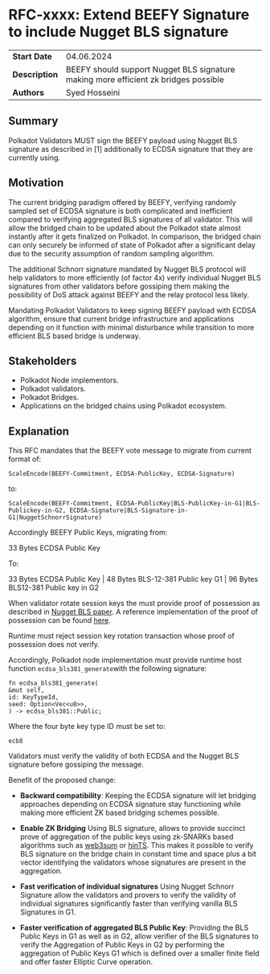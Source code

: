 # RFC-xxxx: Extend BEEFY Signature to include Nugget BLS signature

|                 |                                                                                     |
|-----------------|-------------------------------------------------------------------------------------|
| **Start Date**  | 04.06.2024                                                                          |
| **Description** | BEEFY should support Nugget BLS signature making more efficient zk bridges possible |
| **Authors**     | Syed Hosseini                                                                      |

## Summary

Polkadot Validators MUST sign the BEEFY payload using Nugget BLS signature as described in [1] additionally to ECDSA signature that they are currently using.

## Motivation

The current bridging paradigm offered by BEEFY, verifying randomly sampled set of ECDSA signature is both complicated and inefficient compared to verifying aggregated BLS signatures of all validator. This will allow the bridged chain to be updated about the Polkadot state almost instantly after it gets finalized on Polkadot. In comparison, the bridged chain can only securely be informed of state of Polkadot after a  significant delay due to the security assumption of random sampling algorithm.

The additional Schnorr signature mandated by Nugget BLS protocol will help validators to more efficiently (of factor 4x) verify individual Nugget BLS signatures from  other validators before gossiping them making the possibility of DoS attack against BEEFY and the relay protocol less likely.

Mandating Polkadot Validators to keep signing BEEFY payload with ECDSA algorithm, ensure that current bridge infrastructure and applications depending on it function with minimal disturbance while transition to more efficient BLS based bridge is underway.

## Stakeholders

- Polkadot Node implementors.
- Polkadot validators.
- Polkadot Bridges.
- Applications on the bridged chains using Polkadot ecosystem.

## Explanation

This RFC mandates that the BEEFY vote message to migrate from current format of:

```
ScaleEncode(BEEFY-Commitment, ECDSA-PublicKey, ECDSA-Signature)
```

to:

```
ScaleEncode(BEEFY-Commitment, ECDSA-PublicKey|BLS-PublicKey-in-G1|BLS-Publickey-in-G2, ECDSA-Signature|BLS-Signature-in-G1|NuggetSchnorrSignature)
```

Accordingly BEEFY Public Keys, migrating from:

 33 Bytes ECDSA Public Key

To:

 33 Bytes ECDSA Public Key | 48 Bytes BLS-12-381 Public key G1 | 96 Bytes BLS12-381 Public key in G2

When validator rotate session keys the must provide proof of possession as described in [Nugget BLS paper](https://eprint.iacr.org/2022/1611). A reference implementation of the proof of possession can be found [here](https://github.com/w3f/bls/blob/master/src/double_pop.rs#L58). 

Runtime must reject session key rotation transaction whose proof of possession does not verify.

Accordingly, Polkadot node implementation must provide runtime host function `ecdsa_bls381_generate`with the following signature:
```
fn ecdsa_bls381_generate(
&mut self, 
id: KeyTypeId,                                                                         seed: Option<Vec<u8>>,                                                                 ) -> ecdsa_bls381::Public;
```
Where the four byte key type ID must be set to:
```
ecb8
```

Validators must verify the validity of both ECDSA and the Nugget BLS signature before gossiping the message.

Benefit of the proposed change:

- **Backward compatibility**: Keeping the ECDSA signature will let bridging approaches depending on ECDSA signature stay functioning while making more efficient ZK based bridging schemes possible.


- **Enable ZK Bridging**
Using BLS signature, allows to provide succinct prove of aggregation of the public keys using zk-SNARKs based algorithms such as [web3sum](https://eprint.iacr.org/2022/1205) or [hinTS](https://eprint.iacr.org/2023/567). This makes it possible to verify BLS signature on the bridge chain in constant time and space plus a bit vector identifying the validators whose signatures are present in the aggregation. 

- **Fast verification of individual signatures** Using Nugget Schnorr Signature allow the validators and provers to verify the validity of individual signatures significantly faster than verifying vanilla BLS Signatures in G1. 

- **Faster verification of aggregated BLS Public Key**: Providing the BLS Public Keys in G1 as well as in G2, allow verifier of the BLS signatures to verify the Aggregation of Public Keys in G2 by performing the aggregation of Public Keys G1 which is defined over a smaller finite field and offer faster Elliptic Curve operation. 

